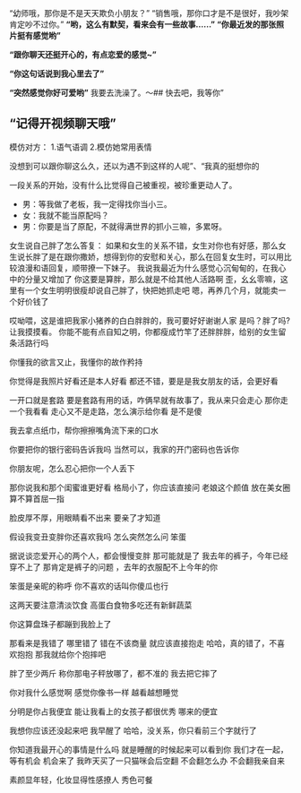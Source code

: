 “幼师哦，那你是不是天天欺负小朋友？”
“销售哦，那你口才是不是很好，我吵架肯定吵不过你。”
**“哟，这么有默契，看来会有一些故事……”**
**“你最近发的那张照片挺有感觉哟”**

**“跟你聊天还挺开心的，有点恋爱的感觉~”**

**“你这句话说到我心里去了”**

**“突然感觉你好可爱哟”**
我要去洗澡了。～## 快去吧，我等你”
## “记得开视频聊天哦”



模仿对方：
1.语气语调
2.模仿她常用表情

没想到可以跟你聊这么久，还以为遇不到这样的人呢”、“我真的挺想你的

一段关系的开始，没有什么比觉得自己被重视，被珍重更动人了。

-   男：等我做了老板，我一定得找你当小三。
-   女：我就不能当原配吗？
-   男：你要是当了原配，不就得满世界的抓小三嘛，多累呀。

女生说自己胖了怎么答复：
如果和女生的关系不错，女生对你也有好感，那么女生说长胖了是在跟你撒娇，想得到你的安慰和关心，那么在回复女生时，可以用比较浪漫和语回复，顺带撩一下妹子。
我说我最近为什么感觉心沉甸甸的，在我心中的分量又增加了
你这要是算胖，那么就是不给其他人活路啊
歪，幺幺零嘛，这里有一个女生明明很瘦却说自己胖了，快把她抓走吧
嗯，再养几个月，就能卖一个好价钱了

哎呦喂，这是谁把我家小猪养的白白胖胖的，我可要好好谢谢人家
是吗？胖了吗?让我摸摸看。
你能不能有点自知之明，你都瘦成竹竿了还胖胖胖，给别的女生留条活路行吗

你懂我的欲言又止，我懂你的故作矜持

你觉得是我照片好看还是本人好看
都还不错，要是是我女朋友的话，会更好看

一开口就是套路
要是套路有用的话，咋俩早就有故事了，我从来只会走心
那你走一个我看看
走心又不是走路，怎么演示给你看
是不是傻

我去拿点纸巾，帮你擦擦嘴角流下来的口水

你要把你的银行密码告诉我吗
当然可以，我家的开门密码也告诉你


你朋友呢，怎么忍心把你一个人丢下

那你说我和那个闺蜜谁更好看
格局小了，你应该直接问
老娘这个颜值
放在美女圈算不算首屈一指

脸皮厚不厚，用眼睛看不出来
要亲了才知道

假设我变丑变胖你还喜欢我吗
怎么突然怎么问
笨蛋


据说谈恋爱开心的两个人，都会慢慢变胖
那可能就是了
我去年的裤子，今年已经穿不上了
那肯定是裤子的问题 ，去年的衣服配不上今年的你

笨蛋是亲昵的称呼
你不喜欢的话叫你傻瓜也行

这两天要注意清淡饮食
高蛋白食物多吃还有新鲜蔬菜

你这算盘珠子都蹦到我脸上了

那看来是我错了
哪里错了
错在不该商量
就应该直接抱走
哈哈，真的错了，不喜欢抱抱
那我就给你个抱摔吧


胖了至少两斤
称你那电子秤放哪了，都不准的
我去把它摔了

你对我什么感觉啊
感觉你像书一样
越看越想睡觉


分明是你占我便宜
能让我看上的女孩子都很优秀
哪来的便宜

我想你应该还没起来吧
我早醒了
哈哈，没关系，你只看前三个字就行了


你知道我最开心的事情是什么吗
就是睡醒的时候起来可以看到你
我们才在一起，等有机会
机会来了
我昨天买了一只猫咪会后空翻
不会翻怎么办
不会翻我亲自来

素颜显年轻，化妆显得性感撩人
秀色可餐


